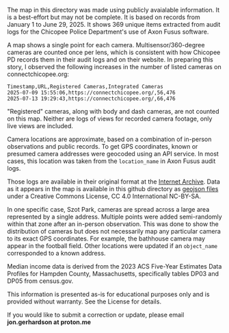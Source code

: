 The map in this directory was made using publicly avaialable information. It is a best-effort but may not be complete. It is based on records from January 1 to June 29, 2025. It shows 369 unique items extracted from audit logs for the Chicopee Police Department's use of Axon Fusus software. 


A map shows a single point for each camera. Multisensor/360-degree cameras are counted once per lens, which is consistent with how Chicopee PD records them in their audit logs and on their website. In preparing this story, I observed the following increases in the number of listed cameras on connectchicopee.org:
```
Timestamp,URL,Registered Cameras,Integrated Cameras
2025-07-09 15:55:06,https://connectchicopee.org/,56,476
2025-07-13 19:29:43,https://connectchicopee.org/,66,476
```
"Registered" cameras, along with body and dash cameras, are not counted on this map. Neither are logs of views for recorded camera footage, only live views are included. 

Camera locations are approximate, based on a combination of in-person observations and public records. To get GPS coordinates, known or presumed camera addresses were geocoded using an API service. In most cases, this location was taken from the ```location_name``` in Axon Fusus audit logs. 

Those logs are available in their original format at the [Internet Archive](https://archive.org/details/fusus-audit-export-live-view-may-june-2025). Data as it appears in the map is available in this github directory as [geojson files](https://github.com/JonGerhardson/JonGerhardson.github.io/blob/main/irene/camera_map_points.geojson) under a Creative Commons License, CC 4.0 International NC-BY-SA. 

In one specific case, Szot Park, cameras are spread across a large area represented by a single address. Multiple points were added semi-randomly within that zone after an in-person observation. This was done to show the distribution of cameras but does not necessarily map any particular camera to its exact GPS coordinates. For example, the bathhouse camera may appear in the football field. Other locations were updated if an ```object_name``` corresponded to a known address.

Median income data is derived from the 2023 ACS Five-Year Estimates Data Profiles for Hampden County, Massachusetts, specifically tables DP03 and DP05 from census.gov.

This information is presented as-is for educational purposes only and is provided without warranty. See the License for details.

If you would like to submit a correction or update, please email **jon.gerhardson at proton.me**
